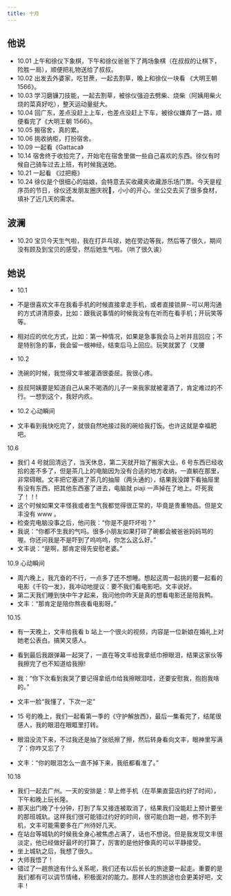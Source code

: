 ```yaml
---
title: 十月
---
```


## 他说

- 10.01 上午和徐仪下象棋，下午和徐仪爸爸下了两场象棋（在叔叔的让棋下，险胜一局），顺便把礼物送给了叔叔。
- 10.02 出发去外婆家，吃甘蔗，一起去割草，晚上和徐仪一块看 《大明王朝 1566》。
- 10.03 学习磨镰刀技能，一起去割草，被徐仪强迫去劈柴、烧柴（阿姨用柴火烧的菜真好吃），整天运动量挺大。
- 10.04 回广东，差点没赶上上车，也差点没赶上下车，被徐仪嫌弃了一路，顺便看完了《大明王朝 1566》。
- 10.05 搬宿舍，真的累。
- 10.06 挑收纳柜，打扮宿舍。
- 10.09 一起看《Gattaca》
- 10.14 宿舍终于收拾完了，开始宅在宿舍里做一些自己喜欢的东西。徐仪有时候自己骑车过去上班，有时候我送她。
- 10.21 一起看 《过把瘾》
- 10.24 徐仪是个很细心的姑娘，会特意去买收藏夹收藏游乐场门票。今天是程序员的节日，徐仪还发朋友圈庆祝🎉，小小的开心。坐公交去买了很多食材，填补了近几天的需求。

## 波澜

- 10.20 宝贝今天生气啦，我在打乒乓球，她在旁边等我，然后等了很久，期间没有顾及到宝贝的感受，然后她生气啦。（哄了很久诶）

## 她说

- 10.1
- 不是很喜欢文丰在我看手机的时候直接拿走手机，或者直接锁屏`～`可以用沟通的方式讲清原委，比如：跟我说事情的时候我没有在听而在看手机；开玩笑等等。
- 相对应的优化方式，比如：第一种情况，如果是急事我会马上听并且回应；不是特别急的事，我会留一根神经，结束后马上回应。玩笑就罢了（叉腰

- 10.2
- 洗碗的时候，我觉得文丰被灌酒很委屈。我很心疼。
- 叔叔阿姨要是知道自己从来不喝酒的儿子一来我家就被灌酒了，肯定难过的不行。一想到这个，我好内疚。

- 10.2 心动瞬间
- 文丰看到我快吃完了，就很自然地接过我的碗给我打饭。也许这就是幸福肥吧。

10.6
- 我们 4 号就回清远了，当天休息，第二天就开始了搬家大业。6 号东西已经收拾的差不多了，但是茶几上的电脑因为没有合适的地方收纳，一直躺在那里，非常碍眼。文丰把它塞进了茶几的抽屉（两头通的），结果我没蹲下看抽屉里有没有东西，把其他东西塞了进去，电脑就 piaji 一声掉在了地上。吓死我了！！!
- 这个时候如果文丰怪我或者生气我都觉得很正常的，毕竟是贵重物品。但是文丰没有 www 。
- 检查完电脑没事之后，他问我：“你是不是吓坏啦？”
- 我说：“你都不生我的气吗。很多小朋友如果打碎了碗都会被爸爸妈妈骂的喔。你还问我是不是吓到了呜呜呜，你怎么这么好。”
- 文丰说：“是啊，那肯定得先安慰老婆。”

10.9 心动瞬间
- 周六晚上，我亢奋的不行，一点多了还不想睡。想起这周一起挑的要一起看的电影《千钧一发》，我冲动地提议：要不我们看电影吧。文丰说好。
- 第二天我们睡到快中午才起来，我问他你昨天是真的想看电影还是陪我鸭。
- 文丰：“那肯定是陪你熬夜看电影呀。”

10.15
- 有一天晚上，文丰给我看 b 站上一个很火的视频，内容是一位新娘在婚礼上对她老公表白。搞笑又感人。
- 看到最后我跟弹幕一起哭了，一直在等文丰给我拿纸巾擦眼泪，结果这家伙等我擦完了也不知道给我擦!
- 我：“你下次看到我哭了要记得拿纸巾给我擦眼泪哇，还要安慰我，抱抱我啥的。”
- 文丰一脸“我懂了，下次一定”

- 15 号的晚上，我们一起看第一季的《守护解放西》，最后一集看完了，结尾很感人，我的眼泪在眼眶里打转。
- 眼泪没流下来，不过我还是抽了张纸擦了擦，然后转身看向文丰，眼神里写满了：你咋又忘了？
- 文丰：“你的眼泪怎么一直不掉下来，我纸都看准了。”

10.18
- 我们一起去广州。一天的安排是：早上修手机（在苹果直营店约好了时间），下午和晚上玩长隆。
- 那天出门晚了十分钟，打到了车又接连被取消了，结果我们没能赶上预计要坐的那班城轨。这样我们很可能错过约好的时间，很可能白跑一趟，修不到手机，文丰可能需要多在广州待好几天。
- 在站台等城轨的时候我全身心被焦虑占满了，话也不想说。但是我发现文丰很淡定，他已经做好最坏的打算了，厉害的是他好像真的可以平静接受。
- 坐上城轨之后，我想了很久。
- 大师我悟了！
- 错过了一趟旅途有什么关系呢，我们还有以后长长的旅途要一起走。重要的是我们都有可以调节情绪，积极面对的能力。那样人生的旅途也会更美好吧，文丰！